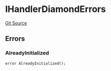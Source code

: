 # IHandlerDiamondErrors
[Git Source](https://github.com/thrackle-io/tron/blob/1ba87bf9bb403411ce677f8e83126c3bf8cfa713/src/common/IErrors.sol)


## Errors
### AlreadyInitialized

```solidity
error AlreadyInitialized();
```

